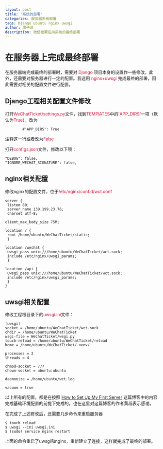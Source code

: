 ```yaml
---
layout: post
title: "系统的部署"
categories: 服务器系统部署
tags: Django ubuntu nginx uwsgi
author: 虞子涧
description: 微信抢票应用系统的最终部署
---
```


# 在服务器上完成最终部署
在服务器端完成最终的部署时，需要对 <font color="Crimson">Django</font> 项目本身的设置作一些修改，此外，还需要对服务器进行一定的配置。我选用 <font color="Crimson">nginx+uwsgi</font> 完成最终的部署，因此需要对相关的配置文件进行配置。

## Django工程相关配置文件修改
打开<font color="Crimson">WeChatTicket/settings.py</font>文件，找到<font color="Crimson">TEMPlATES</font>中的<font color="Crimson">'APP_DIRS'</font>一项（默认为<font color="Crimson">True</font>），改为
```
        #'APP_DIRS': True
```
注释这一行或者改为<font color="Crimson">False</font>

打开<font color="Crimson">configs.json</font>文件，修改以下项：
```
"DEBUG": false,
"IGNORE_WECHAT_SIGNATURE": false,
```


## nginx相关配置
修改nginx的配置文件，位于<font color="Crimson">/etc/nginx/conf.d/wct.conf</font>
```
server {
 listen 80;
 server_name 139.199.23.76;
 charset utf-8;

client_max_body_size 75M;

location / {
 root /home/ubuntu/WeChatTicket/static;
 }

location /wechat {
 uwsgi_pass unix:///home/ubuntu/WeChatTicket/wct.sock;
 include /etc/nginx/uwsgi_params;
 }

location /api {
 uwsgi_pass unix:///home/ubuntu/WeChatTicket/wct.sock;
 include /etc/nginx/uwsgi_params;
 }
}
```
## uwsgi相关配置
修改工程根目录下的<font color="Crimson">uwsgi.ini</font>文件：
```
[uwsgi]
socket = /home/ubuntu/WeChatTicket/wct.sock
chdir = /home/ubuntu/WeChatTicket
wsgi-file = WeChatTicket/wsgi.py
touch-reload = /home/ubuntu/WeChatTicket/reload
home = /home/ubuntu/WeChatTicket/.venv/

processes = 2
threads = 4

chmod-socket = 777
chown-socket = ubuntu:ubuntu

daemonize = /home/ubuntu/wct.log

vacuum = true
```

以上所有的配置，都是在按照 [How to Set Up My First Server](https://blog.magichc7.com/?p=5&from=timelir) 这篇博客中的内容完成基础环境配置的前提下完成的，也在这里对这篇博客的作者黄超表示感谢。

在完成了上述修改后，还需要几步命令来重启服务器
```
$ touch reload
$ uwsgi --ini uwsgi.ini
$ (sudo) service nginx restart
```

上面的命令重启了uwsgi和nginx，重新建立了连接，这样就完成了最终的部署。


